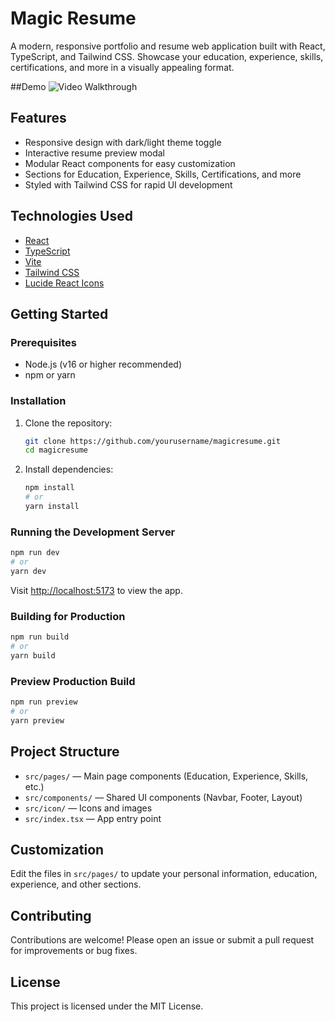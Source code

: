 # Magic Resume

A modern, responsive portfolio and resume web application built with React, TypeScript, and Tailwind CSS. Showcase your education, experience, skills, certifications, and more in a visually appealing format.

##Demo
<img src='https://i.imgur.com/SYdqbbf.gif' title='Video Walkthrough' width='' alt='Video Walkthrough' />

## Features
- Responsive design with dark/light theme toggle
- Interactive resume preview modal
- Modular React components for easy customization
- Sections for Education, Experience, Skills, Certifications, and more
- Styled with Tailwind CSS for rapid UI development

## Technologies Used
- [React](https://reactjs.org/)
- [TypeScript](https://www.typescriptlang.org/)
- [Vite](https://vitejs.dev/)
- [Tailwind CSS](https://tailwindcss.com/)
- [Lucide React Icons](https://lucide.dev/icons/)

## Getting Started

### Prerequisites
- Node.js (v16 or higher recommended)
- npm or yarn

### Installation
1. Clone the repository:
   ```bash
   git clone https://github.com/yourusername/magicresume.git
   cd magicresume
   ```
2. Install dependencies:
   ```bash
   npm install
   # or
   yarn install
   ```

### Running the Development Server
```bash
npm run dev
# or
yarn dev
```
Visit [http://localhost:5173](http://localhost:5173) to view the app.

### Building for Production
```bash
npm run build
# or
yarn build
```

### Preview Production Build
```bash
npm run preview
# or
yarn preview
```

## Project Structure
- `src/pages/` — Main page components (Education, Experience, Skills, etc.)
- `src/components/` — Shared UI components (Navbar, Footer, Layout)
- `src/icon/` — Icons and images
- `src/index.tsx` — App entry point

## Customization
Edit the files in `src/pages/` to update your personal information, education, experience, and other sections.

## Contributing
Contributions are welcome! Please open an issue or submit a pull request for improvements or bug fixes.

## License
This project is licensed under the MIT License.
